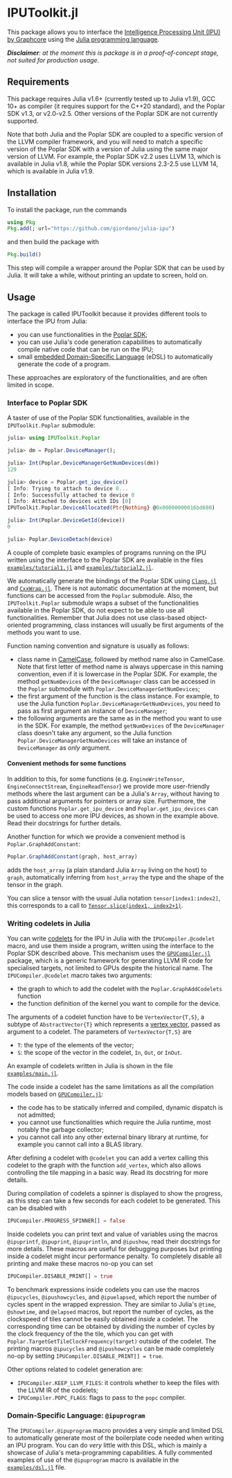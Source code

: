 # IPUToolkit.jl

This package allows you to interface the [Intelligence Processing Unit (IPU) by Graphcore](https://www.graphcore.ai/products/ipu) using the [Julia programming language](https://julialang.org/).

***Disclaimer**: at the moment this is package is in a proof-of-concept stage, not suited for production usage.*

## Requirements

This package requires Julia v1.6+ (currently tested up to Julia v1.9), GCC 10+ as compiler (it requires support for the C++20 standard), and the Poplar SDK v1.3, or v2.0-v2.5.
Other versions of the Poplar SDK are not currently supported.

Note that both Julia and the Poplar SDK are coupled to a specific version of the LLVM compiler framework, and you will need to match a specific version of the Poplar SDK with a version of Julia using the same major version of LLVM.
For example, the Poplar SDK v2.2 uses LLVM 13, which is available in Julia v1.8, while the Poplar SDK versions 2.3-2.5 use LLVM 14, which is available in Julia v1.9.

## Installation

To install the package, run the commands

```julia
using Pkg
Pkg.add(; url="https://github.com/giordano/julia-ipu")
```

and then build the package with

```julia
Pkg.build()
```

This step will compile a wrapper around the Poplar SDK that can be used by Julia.
It will take a while, without printing an update to screen, hold on.

## Usage

The package is called IPUToolkit because it provides different tools to interface the IPU from Julia:

* you can use functionalities in the [Poplar SDK](https://www.graphcore.ai/products/poplar);
* you can use Julia's code generation capabilities to automatically compile native code that can be run on the IPU;
* small [embedded Domain-Specific Language](https://en.wikipedia.org/wiki/Domain-specific_language) (eDSL) to automatically generate the code of a program.

These approaches are exploratory of the functionalities, and are often limited in scope.

### Interface to Poplar SDK

A taster of use of the Poplar SDK functionalities, available in the `IPUToolkit.Poplar` submodule:

```julia
julia> using IPUToolkit.Poplar

julia> dm = Poplar.DeviceManager();

julia> Int(Poplar.DeviceManagerGetNumDevices(dm))
129

julia> device = Poplar.get_ipu_device()
[ Info: Trying to attach to device 0...
[ Info: Successfully attached to device 0
[ Info: Attached to devices with IDs [0]
IPUToolkit.Poplar.DeviceAllocated(Ptr{Nothing} @0x00000000016bd680)

julia> Int(Poplar.DeviceGetId(device))
0

julia> Poplar.DeviceDetach(device)
```

A couple of complete basic examples of programs running on the IPU written using the interface to the Poplar SDK are available in the files [`examples/tutorial1.jl`](./examples/tutorial1.jl) and [`examples/tutorial2.jl`](./examples/tutorial2.jl).

We automatically generate the bindings of the Poplar SDK using [`Clang.jl`](https://github.com/JuliaInterop/Clang.jl) and [`CxxWrap.jl`](https://github.com/JuliaInterop/CxxWrap.jl).
There is not automatic documentation at the moment, but functions can be accessed from the `Poplar` submodule.
Also, the `IPUToolkit.Poplar` submodule wraps a subset of the functionalities available in the Poplar SDK, do not expect to be able to use all functionalities.
Remember that Julia does not use class-based object-oriented programming, class instances will usually be first arguments of the methods you want to use.

Function naming convention and signature is usually as follows:

* class name in [CamelCase](https://en.wikipedia.org/wiki/Camel_case), followed by method name also in CamelCase.  Note that first letter of method name is always uppercase in this naming convention, even if it is lowercase in the Poplar SDK.  For example, the method `getNumDevices` of the `DeviceManager` class can be accessed in the `Poplar` submodule with `Poplar.DeviceManagerGetNumDevices`;
* the first argument of the function is the class instance.  For example, to use the Julia function `Poplar.DeviceManagerGetNumDevices`, you need to pass as first argument an instance of `DeviceManager`;
* the following arguments are the same as in the method you want to use in the SDK.  For example, the method `getNumDevices` of the `DeviceManager` class doesn't take any argument, so the Julia function `Poplar.DeviceManagerGetNumDevices` will take an instance of `DeviceManager` as *only* argument.

#### Convenient methods for some functions

In addition to this, for some functions (e.g. `EngineWriteTensor`, `EngineConnectStream`, `EngineReadTensor`) we provide more user-friendly methods where the last argument can be a Julia's `Array`, without having to pass additional arguments for pointers or array size.
Furthermore, the custom functions `Poplar.get_ipu_device` and `Poplar.get_ipu_devices` can be used to access one more IPU devices, as shown in the example above.
Read their docstrings for further details.

Another function for which we provide a convenient method is `Poplar.GraphAddConstant`:
```julia
Poplar.GraphAddConstant(graph, host_array)
```
adds the `host_array` (a plain standard Julia `Array` living on the host) to `graph`, automatically inferring from `host_array` the type and the shape of the tensor in the graph.

You can slice a tensor with the usual Julia notation `tensor[index1:index2]`, this corresponds to a call to [`Tensor.slice(index1, index2+1)`](https://docs.graphcore.ai/projects/poplar-api/en/latest/poplar/graph/Tensor.html#_CPPv4NK6poplar6Tensor5sliceENSt6size_tENSt6size_tE).

### Writing codelets in Julia

You can write [codelets](https://docs.graphcore.ai/projects/poplar-user-guide/en/3.2.0/vertices_overview.html) for the IPU in Julia with the `IPUCompiler.@codelet` macro, and use them inside a program, written using the interface to the Poplar SDK described above.
This mechanism uses the [`GPUCompiler.jl`](https://github.com/JuliaGPU/GPUCompiler.jl) package, which is a generic framework for generating LLVM IR code for specialised targets, not limited to GPUs despite the historical name.
The `IPUCompiler.@codelet` macro takes two arguments:

* the graph to which to add the codelet with the `Poplar.GraphAddCodelets` function
* the function definition of the kernel you want to compile for the device.

The arguments of a codelet function have to be `VertexVector{T,S}`, a subtype of `AbstractVector{T}` which represents a [vertex vector](https://docs.graphcore.ai/projects/poplar-user-guide/en/3.2.0/vertex_vectors.html), passed as argument to a codelet.
The parameters of `VertexVector{T,S}` are

* `T`: the type of the elements of the vector;
* `S`: the scope of the vector in the codelet, `In`, `Out`, or `InOut`.

An example of codelets written in Julia is shown in the file [`examples/main.jl`](./examples/main.jl).

The code inside a codelet has the same limitations as all the compilation models based on [`GPUCompiler.jl`](https://github.com/JuliaGPU/GPUCompiler.jl):

* the code has to be statically inferred and compiled, dynamic dispatch is not admitted;
* you cannot use functionalities which require the Julia runtime, most notably the garbage collector;
* you cannot call into any other external binary library at runtime, for example you cannot call into a BLAS library.

After defining a codelet with `@codelet` you can add a vertex calling this codelet to the graph with the function `add_vertex`, which also allows controlling the tile mapping in a basic way.
Read its docstring for more details.

During compilation of codelets a spinner is displayed to show the progress, as this step can take a few seconds for each codelet to be generated.
This can be disabled with
```julia
IPUCompiler.PROGRESS_SPINNER[] = false
```

Inside codelets you can print text and value of variables using the macros `@ipuprintf`, `@ipuprint`, `@ipuprintln`, and `@ipushow`, read their docstrings for more details.
These macros are useful for debugging purposes but printing inside a codelet might incur performance penalty.
To completely disable all printing and make these macros no-op you can set
```julia
IPUCompiler.DISABLE_PRINT[] = true
```

To benchmark expressions inside codelets you can use the macros `@ipucycles`, `@ipushowcycles`, and `@ipuelapsed`, which report the number of cycles spent in the wrapped expression.
They are similar to Julia's `@time`, `@showtime`, and `@elapsed` macros, but report the number of cycles, as the clockspeed of tiles cannot be easily obtained _inside_ a codelet.
The corresponding time can be obtained by dividing the number of cycles by the clock frequency of the the tile, which you can get with `Poplar.TargetGetTileClockFrequency(target)` outside of the codelet.
The printing macros `@ipucycles` and `@ipushowcycles` can be made completely no-op by setting `IPUCompiler.DISABLE_PRINT[] = true`.

Other options related to codelet generation are:

* `IPUCompiler.KEEP_LLVM_FILES`: it controls whether to keep the files with the LLVM IR of the codelets;
* `IPUCompiler.POPC_FLAGS`: flags to pass to the `popc` compiler.

### Domain-Specific Language: `@ipuprogram`

The `IPUCompiler.@ipuprogram` macro provides a very simple and limited DSL to automatically generate most of the boilerplate code needed when writing an IPU program.
You can do *very* little with this DSL, which is mainly a showcase of Julia's meta-programming capabilities.
A fully commented examples of use of the `@ipuprogram` macro is available in the [`examples/dsl.jl`](./examples/dsl.jl) file.
